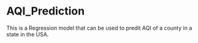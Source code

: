 # AQI_Prediction
This is a Regression model that can be used to predit AQI of a county in a state in the USA.
